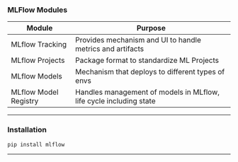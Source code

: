 ### MLFlow Modules

| Module | Purpose|
|---|---|
|MLflow Tracking| Provides mechanism and UI to handle metrics and artifacts |
| MLflow Projects | Package format to standardize ML Projects |
|MLflow Models | Mechanism that deploys to different types of envs |
| MLflow Model Registry | Handles management of models in MLflow, life cycle including state |

---

### Installation 
` pip install mlflow `

---


